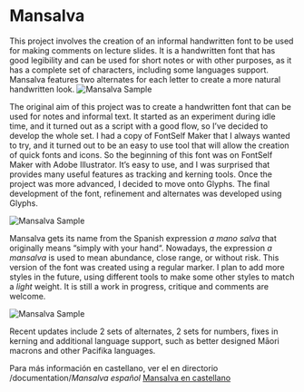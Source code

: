 # Mansalva
This project involves the creation of an informal handwritten font to be used for making comments on lecture slides. It is a handwritten font that has good legibility and can be used for short notes or with other purposes, as it has a complete set of characters, including some languages support. Mansalva features two alternates for each letter to create a more natural handwritten look.
![Mansalva Sample](/documentation/readme-images-2.png)


The original aim of this project was to create a handwritten font that can be used for notes and informal text. It started as an experiment during idle time, and it turned out as a script with a good flow, so I’ve decided to develop the whole set. 
I had a copy of FontSelf Maker that I always wanted to try, and it turned out to be an easy to use tool that will allow the creation of quick fonts and icons. So the beginning of this font was on FontSelf Maker with Adobe Illustrator. It’s easy to use, and I was surprised that provides many useful features as tracking and kerning tools. 
Once the project was more advanced, I decided to move onto Glyphs. The final development of the font, refinement and alternates was developed using Glyphs. 

![Mansalva Sample](/documentation/readme-images-1.png)

Mansalva gets its name from the Spanish expression _a mano salva_ that originally means “simply with your hand“. Nowadays, the expression _a mansalva_ is used to mean abundance, close range, or without risk. 
This version of the font was created using a regular marker. I plan to add more styles in the future, using different tools to make some other styles to match a _light_ weight. It is still a work in progress, critique and comments are welcome. 

![Mansalva Sample](/documentation/readme-images-3.png)

Recent updates include 2 sets of alternates, 2 sets for numbers, fixes in kerning and additional language support, such as better designed Māori macrons and other Pacifika languages.

Para más información en castellano, ver el en directorio /documentation/_Mansalva español_
[Mansalva en castellano](/documentation/_Mansalva%20espa%C3%B1ol_/)
